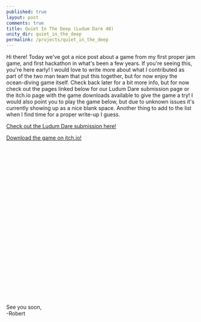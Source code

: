```yaml
---
published: true
layout: post
comments: true
title: Quiet In The Deep (Ludum Dare 48)
unity_dir: quiet_in_the_deep
permalink: /projects/quiet_in_the_deep
---
```


Hi there! Today we've got a nice post about a game from my first proper jam game, and first hackathon in what's been a few years. If you're seeing this, you're here early! I would love to write more about what I contributed as part of the two man team that put this together, but for now enjoy the ocean-diving game itself. Check back later for a bit more info, but for now check out the pages linked below for our Ludum Dare submission page or the itch.io page with the game downloads available to give the game a try! I would also point you to play the game below, but due to unknown issues it's currently showing up as a nice blank space. Another thing to add to the list when I find time for a proper write-up I guess.

[Check out the Ludum Dare submission here!](https://ldjam.com/events/ludum-dare/48/quiet-in-the-deep)  

[Download the game on itch.io!](https://rjmarzec.itch.io/quiet-in-the-deep)  

<center><script src="/assets/unity/{{page.unity_dir}}/TemplateData/UnityProgress.js"></script>  
<script src="/assets/unity/{{page.unity_dir}}/Build/UnityLoader.js"></script>
<script>
  var gameInstance = UnityLoader.instantiate("gameContainer", "/assets/unity/{{page.unity_dir}}/Build/{{page.unity_dir}}.json",{onProgress: UnityProgress});  
</script>
<div class="webgl-content">
  <div id="gameContainer" style="width: 720px; height: 405px"></div>
</div></center>  

See you soon,  
-Robert
